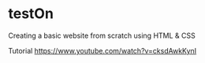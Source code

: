 # testOn
Creating a basic website from scratch using HTML & CSS

Tutorial
https://www.youtube.com/watch?v=cksdAwkKynI
